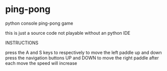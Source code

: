 # ping-pong
python console ping-pong game

this is just a source code not playable without an python IDE

INSTRUCTIONS 

press the A and S keys to respectively to move the left paddle up and down
press the navigation buttons UP and DOWN to move the right paddle 
after each move the speed will increase 
